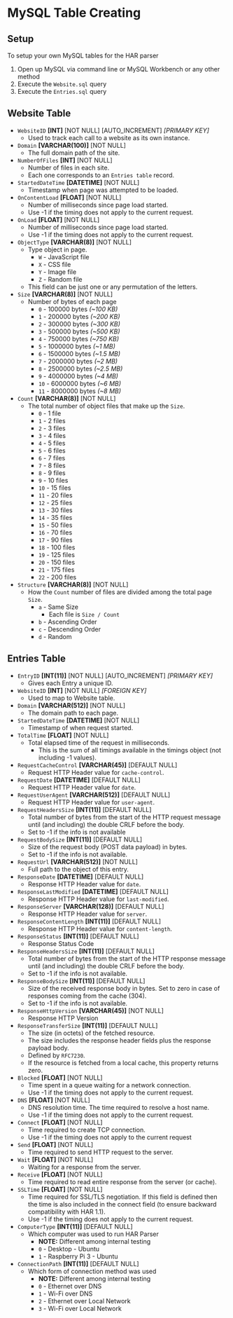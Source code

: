 # MySQL Table Creating

## Setup
To setup your own MySQL tables for the HAR parser

1. Open up MySQL via command line or MySQL Workbench or any other method
2. Execute the `Website.sql` query
3. Execute the `Entries.sql` query

## Website Table
* `WebsiteID` **[INT]** [NOT NULL] [AUTO_INCREMENT] *[PRIMARY KEY]*
  * Used to track each call to a website as its own instance.
* `Domain` **[VARCHAR(100)]** [NOT NULL]
  * The full domain path of the site.
* `NumberOfFiles` **[INT]** [NOT NULL]
  * Number of files in each site.
  * Each one corresponds to an `Entries table` record.
* `StartedDateTime` **[DATETIME]** [NOT NULL]
  * Timestamp when page was attempted to be loaded.
* `OnContentLoad` **[FLOAT]** [NOT NULL]
  * Number of milliseconds since page load started. 
  * Use -1 if the timing does not apply to the current request.
* `OnLoad` **[FLOAT]** [NOT NULL]
  * Number of milliseconds since page load started.
  * Use -1 if the timing does not apply to the current request.
* `ObjectType` **[VARCHAR(8)]** [NOT NULL]
  * Type object in page.
	* `W` - JavaScript file
	* `X` - CSS file
	* `Y` - Image file
	* `Z` - Random file
  * This field can be just one or any permutation of the letters.
* `Size` **[VARCHAR(8)]** [NOT NULL]
  * Number of bytes of each page
	* `0` - 100000 bytes *(~100 KB)*
	* `1` - 200000 bytes *(~200 KB)*
	* `2` - 300000 bytes *(~300 KB)*
	* `3` - 500000 bytes *(~500 KB)*
	* `4` - 750000 bytes *(~750 KB)*
	* `5` - 1000000 bytes *(~1 MB)*
	* `6` - 1500000 bytes *(~1.5 MB)*
	* `7` - 2000000 bytes *(~2 MB)*
	* `8` - 2500000 bytes *(~2.5 MB)*
	* `9` - 4000000 bytes *(~4 MB)*
	* `10` - 6000000 bytes *(~6 MB)*
	* `11` - 8000000 bytes *(~8 MB)*
* `Count` **[VARCHAR(8)]** [NOT NULL]
  * The total number of object files that make up the `Size`.
	* `0` - 1 file
	* `1` - 2 files
	* `2` - 3 files
	* `3` - 4 files
	* `4` - 5 files
	* `5` - 6 files
	* `6` - 7 files
	* `7` - 8 files
	* `8` - 9 files
	* `9` - 10 files
	* `10` - 15 files
	* `11` - 20 files
	* `12` - 25 files
	* `13` - 30 files
	* `14` - 35 files
	* `15` - 50 files
	* `16` - 70 files
	* `17` - 90 files
	* `18` - 100 files
	* `19` - 125 files
	* `20` - 150 files
	* `21` - 175 files
	* `22` - 200 files	
* `Structure` **[VARCHAR(8)]** [NOT NULL]
  * How the `Count` number of files are divided among the total page `Size`.
	* `a` - Same Size
	  * Each file is `Size / Count`
	* `b` - Ascending Order
	* `c` - Descending Order
	* `d` - Random
	
## Entries Table
* `EntryID` **[INT(11)]** [NOT NULL] [AUTO_INCREMENT] *[PRIMARY KEY]*
  * Gives each Entry a unique ID.
* `WebsiteID` **[INT]** [NOT NULL] *[FOREIGN KEY]*
  * Used to map to Website table.
* `Domain` **[VARCHAR(512)]** [NOT NULL]
  * The domain path to each page.
* `StartedDateTime` **[DATETIME]** [NOT NULL]
  * Timestamp of when request started.
* `TotalTime` **[FLOAT]** [NOT NULL]
  * Total elapsed time of the request in milliseconds.
	* This is the sum of all timings available in the timings object (not including -1 values).
* `RequestCacheControl` **[VARCHAR(45)]** [DEFAULT NULL]
  * Request HTTP Header value for `cache-control`.
* `RequestDate` **[DATETIME]** [DEFAULT NULL]
  * Request HTTP Header value for `date`.
* `RequestUserAgent` **[VARCHAR(512)]** [DEFAULT NULL]
  * Request HTTP Header value for `user-agent`.
* `RequestHeadersSize` **[INT(11)]** [DEFAULT NULL]
  * Total number of bytes from the start of the HTTP request message until (and including) the double CRLF before the body. 
  * Set to -1 if the info is not available
* `RequestBodySize` **[INT(11)]** [DEFAULT NULL]
  * Size of the request body (POST data payload) in bytes.
  * Set to -1 if the info is not available.
* `RequestUrl` **[VARCHAR(512)]** [NOT NULL]
  * Full path to the object of this entry.
* `ResponseDate` **[DATETIME]** [DEFAULT NULL]
  * Response HTTP Header value for `date`.
* `ResponseLastModified` **[DATETIME]** [DEFAULT NULL]
  * Response HTTP Header value for `last-modified`.
* `ResponseServer` **[VARCHAR(128)]** [DEFAULT NULL]
  * Response HTTP Header value for `server`.
* `ResponseContentLength` **[INT(11)]** [DEFAULT NULL]
  * Response HTTP Header value for `content-length`.
* `ResponseStatus` **[INT(11)]** [DEFAULT NULL]
  * Response Status Code
* `ResponseHeadersSize` **[INT(11)]** [DEFAULT NULL]
  * Total number of bytes from the start of the HTTP response message until (and including) the double CRLF before the body.
  * Set to -1 if the info is not available.
* `ResponseBodySize` **[INT(11)]** [DEFAULT NULL]
  * Size of the received response body in bytes. Set to zero in case of responses coming from the cache (304).
  * Set to -1 if the info is not available.
* `ResponseHttpVersion` **[VARCHAR(45)]** [NOT NULL]
  * Response HTTP Version
* `ResponseTransferSize` **[INT(11)]** [DEFAULT NULL]
  * The size (in octets) of the fetched resource. 
  * The size includes the response header fields plus the response payload body.
  * Defined by `RFC7230`. 
  * If the resource is fetched from a local cache, this property returns zero.
* `Blocked` **[FLOAT]** [NOT NULL]
  * Time spent in a queue waiting for a network connection.
  * Use -1 if the timing does not apply to the current request.
* `DNS` **[FLOAT]** [NOT NULL]
  * DNS resolution time. The time required to resolve a host name.
  * Use -1 if the timing does not apply to the current request.
* `Connect` **[FLOAT]** [NOT NULL]
  * Time required to create TCP connection.
  * Use -1 if the timing does not apply to the current request
* `Send` **[FLOAT]** [NOT NULL]
  * Time required to send HTTP request to the server.
* `Wait` **[FLOAT]** [NOT NULL]
  * Waiting for a response from the server.
* `Receive` **[FLOAT]** [NOT NULL]
  * Time required to read entire response from the server (or cache).
* `SSLTime` **[FLOAT]** [NOT NULL]
  * Time required for SSL/TLS negotiation. If this field is defined then the time is also included in the connect field (to ensure backward compatibility with HAR 1.1).
  * Use -1 if the timing does not apply to the current request.
* `ComputerType` **[INT(11)]** [DEFAULT NULL]
  * Which computer was used to run HAR Parser
    * **NOTE:** Different among internal testing
    * `0` - Desktop - Ubuntu
    * `1` - Raspberry Pi 3 - Ubuntu
* `ConnectionPath` **[INT(11)]** [DEFAULT NULL]
  * Which form of connection method was used
    * **NOTE:** Different among internal testing
    * `0` - Ethernet over DNS
    * `1` - Wi-Fi over DNS
    * `2` - Ethernet over Local Network
    * `3` - Wi-Fi over Local Network
